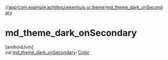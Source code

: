 //[app](../../index.md)/[com.example.achillesziekenhuis.ui.theme](index.md)/[md_theme_dark_onSecondary](md_theme_dark_on-secondary.md)

# md_theme_dark_onSecondary

[androidJvm]\
val [md_theme_dark_onSecondary](md_theme_dark_on-secondary.md): [Color](https://developer.android.com/reference/kotlin/androidx/compose/ui/graphics/Color.html)
